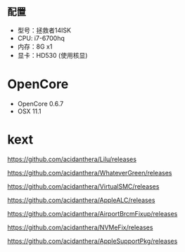 ## 配置

- 型号：拯救者14ISK
- CPU: i7-6700hq
- 内存：8G x1
- 显卡：HD530 (使用核显)


# OpenCore
- OpenCore 0.6.7
- OSX 11.1


# kext

https://github.com/acidanthera/Lilu/releases

https://github.com/acidanthera/WhateverGreen/releases

https://github.com/acidanthera/VirtualSMC/releases

https://github.com/acidanthera/AppleALC/releases

https://github.com/acidanthera/AirportBrcmFixup/releases

https://github.com/acidanthera/NVMeFix/releases

https://github.com/acidanthera/AppleSupportPkg/releases